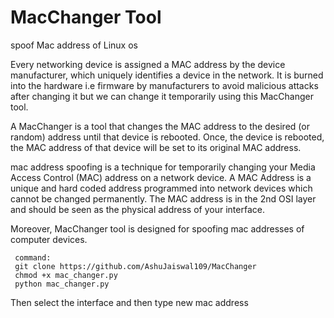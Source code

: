 # MacChanger Tool
spoof Mac address of Linux os

Every networking device is assigned a MAC address by the device manufacturer, which uniquely identifies a device in the network. It is burned into the hardware i.e firmware by manufacturers to avoid malicious attacks after changing it but we can change it temporarily using this MacChanger tool.

A MacChanger is a tool that changes the MAC address to the desired (or random) address until that device is rebooted. Once, the device is rebooted, the MAC address of that device will be set to its original MAC address.

mac address spoofing is a technique for temporarily changing your Media Access Control (MAC) address on a network device. A MAC Address is a unique and hard coded address programmed into network devices which cannot be changed permanently. The MAC address is in the 2nd OSI layer and should be seen as the physical address of your interface. 

Moreover, MacChanger tool is designed for spoofing mac addresses of computer devices. 

     
     command: 
     git clone https://github.com/AshuJaiswal109/MacChanger
     chmod +x mac_changer.py
     python mac_changer.py 
     
Then select the interface and then type new mac address

